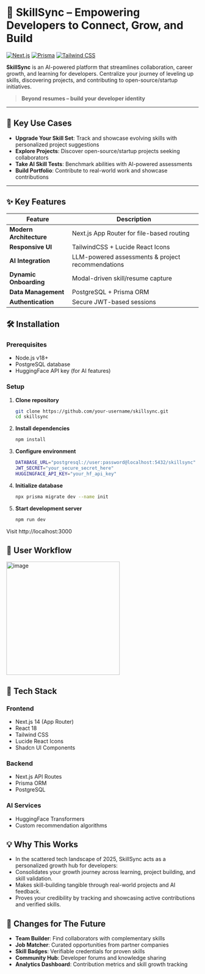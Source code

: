 # 🧠 SkillSync – Empowering Developers to Connect, Grow, and Build

[![Next.js](https://img.shields.io/badge/Next.js-13.0+-000000?logo=next.js)](https://nextjs.org/)
[![Prisma](https://img.shields.io/badge/Prisma-5.0+-2D3748?logo=prisma)](https://prisma.io/)
[![Tailwind CSS](https://img.shields.io/badge/Tailwind_CSS-3.0+-06B6D4?logo=tailwind-css)](https://tailwindcss.com/)

**SkillSync** is an AI-powered platform that streamlines collaboration, career growth, and learning for developers. Centralize your journey of leveling up skills, discovering projects, and contributing to open-source/startup initiatives.

> **Beyond resumes – build your developer identity**

---

## 🚀 Key Use Cases

- **Upgrade Your Skill Set**: Track and showcase evolving skills with personalized project suggestions
- **Explore Projects**: Discover open-source/startup projects seeking collaborators
- **Take AI Skill Tests**: Benchmark abilities with AI-powered assessments
- **Build Portfolio**: Contribute to real-world work and showcase contributions
---

## ✨ Key Features

| Feature                 | Description                                       |
|-------------------------|---------------------------------------------------|
| **Modern Architecture** | Next.js App Router for file-based routing         |
| **Responsive UI**       | TailwindCSS + Lucide React Icons                  |                
| **AI Integration**      | LLM-powered assessments & project recommendations |
| **Dynamic Onboarding**  | Modal-driven skill/resume capture                 |
| **Data Management**     | PostgreSQL + Prisma ORM                           |
| **Authentication**      | Secure JWT-based sessions                         |


## 🛠️ Installation

### Prerequisites
- Node.js v18+
- PostgreSQL database
- HuggingFace API key (for AI features)

### Setup
1. **Clone repository**
   ```bash
   git clone https://github.com/your-username/skillsync.git
   cd skillsync

2. **Install dependencies**
    ```bash
    npm install

3. **Configure environment**
   ```bash
   DATABASE_URL="postgresql://user:password@localhost:5432/skillsync"
   JWT_SECRET="your_secure_secret_here"
   HUGGINGFACE_API_KEY="your_hf_api_key"

4. **Initialize database**
    ```bash
    npx prisma migrate dev --name init

5. **Start development server**
    ```bash
    npm run dev
Visit http://localhost:3000

## 🔄 User Workflow
<img width="297" alt="image" src="https://github.com/user-attachments/assets/ae99c679-bda2-48b7-9d54-e8de26932934" />


## 🧱 Tech Stack

### Frontend
- Next.js 14 (App Router)
- React 18
- Tailwind CSS
- Lucide React Icons
- Shadcn UI Components

### Backend
- Next.js API Routes
- Prisma ORM
- PostgreSQL

### AI Services
- HuggingFace Transformers
- Custom recommendation algorithms

## 💡 Why This Works
- In the scattered tech landscape of 2025, SkillSync acts as a personalized growth hub for developers:
- Consolidates your growth journey across learning, project building, and skill validation.
- Makes skill-building tangible through real-world projects and AI feedback.
- Proves your credibility by tracking and showcasing active contributions and verified skills.

## 🔮 Changes for The Future

- **Team Builder**: Find collaborators with complementary skills
- **Job Matcher**: Curated opportunities from partner companies
- **Skill Badges**: Verifiable credentials for proven skills
- **Community Hub**: Developer forums and knowledge sharing
- **Analytics Dashboard**: Contribution metrics and skill growth tracking
